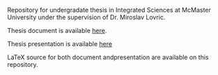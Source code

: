 Repository for undergradate thesis in Integrated Sciences at McMaster University under the supervision of Dr. Miroslav Lovric.

Thesis document is available [here](Thesis/Bettencourt_Penrose_Tiling_Thesis_2015.pdf).

Thesis presentation is available [here](Presentation/SynthesisPresentation.pdf)


LaTeX source for both document andpresentation are available on this repository.
